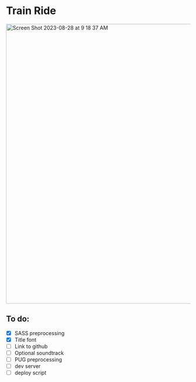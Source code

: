 # Train Ride

<img width="764" alt="Screen Shot 2023-08-28 at 9 18 37 AM" src="https://github.com/adamgibbons/train-ride/assets/1430961/5257090c-898f-4c7a-a885-2329a4fa6751">

## To do:
- [x] SASS preprocessing
- [x] Title font
- [ ] Link to github
- [ ] Optional soundtrack
- [ ] PUG preprocessing
- [ ] dev server
- [ ] deploy script
